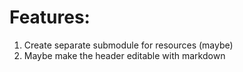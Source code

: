 # Features:
1. Create separate submodule for resources (maybe)
2. Maybe make the header editable with markdown